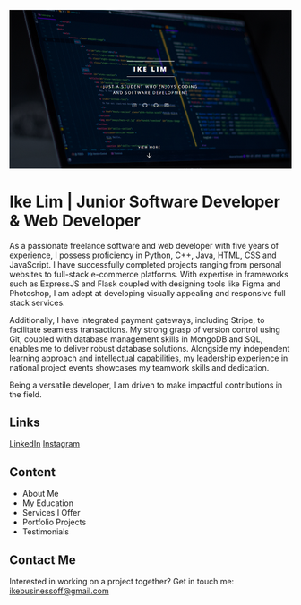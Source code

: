 ![Ike Lim](resources/projects/site.png)

# Ike Lim | Junior Software Developer & Web Developer

As a passionate freelance software and web developer with five years of experience, I possess proficiency in Python, C++, Java, HTML, CSS and JavaScript. I have successfully completed projects ranging from personal websites to full-stack e-commerce platforms. With expertise in frameworks such as ExpressJS and Flask coupled with designing tools like Figma and Photoshop, I am adept at developing visually appealing and responsive full stack services. 

Additionally, I have integrated payment gateways, including Stripe, to facilitate seamless transactions. My strong grasp of version control using Git, coupled with database management skills in MongoDB and SQL, enables me to deliver robust database solutions. Alongside my independent learning approach and intellectual capabilities, my leadership experience in national project events showcases my teamwork skills and dedication.

Being a versatile developer, I am driven to make impactful contributions in the field.

## Links
[LinkedIn](https://linkedin.com/in/ike-lim)
[Instagram](https://instagram.com/ikeawesom)

## Content
- About Me
- My Education
- Services I Offer
- Portfolio Projects
- Testimonials

## Contact Me
Interested in working on a project together?
Get in touch me: ikebusinessoff@gmail.com
